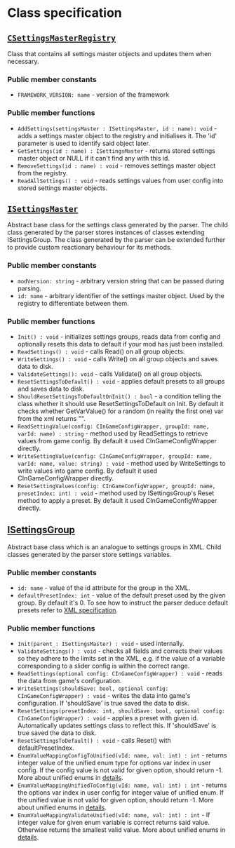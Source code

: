 # Class specification

## [`CSettingsMasterRegistry`](../modSettingsFramework/content/scripts/local/settings_master_registry.ws)
Class that contains all settings master objects and updates them when necessary.

### Public member constants
- `FRAMEWORK_VERSION: name` - version of the framework 

### Public member functions
- `AddSettings(settingsMaster : ISettingsMaster, id : name): void` - adds a settings master object to the registry and initialises it. The 'id' parameter is used to identify said object later.
- `GetSettings(id : name) : ISettingsMaster` - returns stored settings master object or NULL if it can't find any with this id.
- `RemoveSettings(id : name) : void` - removes settings master object from the registry.
- `ReadAllSettings() : void` - reads settings values from user config into stored settings master objects.


## [`ISettingsMaster`](../modSettingsFramework/content/scripts/local/settings_master.ws)
Abstract base class for the settings class generated by the parser. The child class generated by the parser stores instances of classes extending ISettingsGroup. The class generated by the parser can be extended further to provide custom reactionary behaviour for its methods.

### Public member constants
- `modVersion: string` - arbitrary version string that can be passed during parsing.
- `id: name` - arbitrary identifier of the settings master object. Used by the registry to differentiate between them.

### Public member functions
- `Init() : void` - initializes settings groups, reads data from config and optionally resets this data to default if your mod has just been installed.
- `ReadSettings() : void` - calls Read() on all group objects.
- `WriteSettings() : void` - calls Write() on all group objects and saves data to disk.
- `ValidateSettings(): void` - calls Validate() on all group objects.
- `ResetSettingsToDefault() : void` - applies default presets to all groups and saves data to disk.
- `ShouldResetSettingsToDefaultOnInit() : bool` - a condition telling the class whether it should use ResetSettingsToDefault on Init. By default it checks whether GetVarValue() for a random (in reality the first one) var from the xml returns "".
- `ReadSettingValue(config: CInGameConfigWrapper, groupId: name, varId: name) : string` - method used by ReadSettings to retrieve values from game config. By default it used CInGameConfigWrapper directly.
- `WriteSettingValue(config: CInGameConfigWrapper, groupId: name, varId: name, value: string) : void` - method used by WriteSettings to write values into game config. By default it used CInGameConfigWrapper directly.
- `ResetSettingValues(config: CInGameConfigWrapper, groupId: name, presetIndex: int) : void` - method used by ISettingsGroup's Reset method to apply a preset. By default it used CInGameConfigWrapper directly.


## [ISettingsGroup](../modSettingsFramework/content/scripts/local/settings_group.ws)
Abstract base class which is an analogue to settings groups in XML. Child classes generated by the parser store settings variables.

### Public member constants
- `id: name` - value of the id attribute for the group in the XML.
- `defaultPresetIndex: int` - value of the default preset used by the given group. By default it's 0. To see how to instruct the parser deduce default presets refer to [XML specification](./xml_specification.md).

### Public member functions
- `Init(parent_: ISettingsMaster) : void` - used internally.
- `ValidateSettings() : void` - checks all fields and corrects their values so they adhere to the limits set in the XML, e.g. if the value of a variable corresponding to a slider config is within the correct range.
- `ReadSettings(optional config: CInGameConfigWrapper) : void` - reads the data from game's configuration.
- `WriteSettings(shouldSave: bool, optional config: CInGameConfigWrapper) : void` - writes the data into game's configuration. If 'shouldSave' is true saved the data to disk.  
- `ResetSettings(presetIndex: int, shouldSave: bool, optional config: CInGameConfigWrapper) : void` - applies a preset with given id. Automatically updates settings class to reflect this. If 'shouldSave' is true saved the data to disk.
- `ResetSettingsToDefault() : void` - calls Reset() with defaultPresetIndex.
- `EnumValueMappingConfigToUnified(vId: name, val: int) : int` - returns integer value of the unified enum type for options var index in user config. If the config value is not valid for given option, should return -1. More about unified enums in [details](./details.md).
- `EnumValueMappingUnifiedToConfig(vId: name, val: int) : int` - returns the options var index in user config for integer value of unified enum. If the unified value is not valid for given option, should return -1. More about unified enums in [details](./details.md).
- `EnumValueMappingValidateUnified(vId: name, val: int) : int` - If integer value for given enum variable is correct returns said value. Otherwise returns the smallest valid value. More about unified enums in [details](./details.md).
